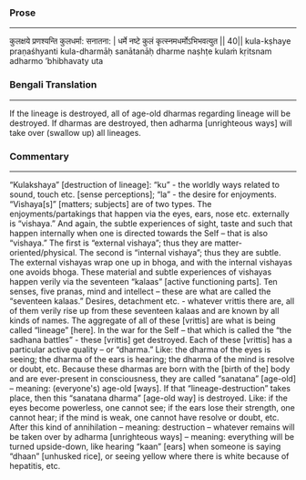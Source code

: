 ### Prose 
 --- 
कुलक्षये प्रणश्यन्ति कुलधर्मा: सनातना: |
धर्मे नष्टे कुलं कृत्स्नमधर्मोऽभिभवत्युत || 40||
kula-kṣhaye praṇaśhyanti kula-dharmāḥ sanātanāḥ
dharme naṣhṭe kulaṁ kṛitsnam adharmo ’bhibhavaty uta

### Bengali Translation 
 --- 
If the lineage is destroyed, all of age-old dharmas regarding lineage will be destroyed. If dharmas are destroyed, then adharma [unrighteous ways] will take over (swallow up) all lineages.

### Commentary 
 --- 
“Kulakshaya” [destruction of lineage]: “ku” - the worldly ways related to sound, touch etc. [sense perceptions]; “la” - the desire for enjoyments. “Vishaya[s]” [matters; subjects] are of two types. The enjoyments/partakings that happen via the eyes, ears, nose etc. externally is “vishaya.” And again, the subtle experiences of sight, taste and such that happen internally when one is directed towards the Self – that is also “vishaya.” The first is “external vishaya”; thus they are matter-oriented/physical. The second is “internal vishaya”; thus they are subtle. The external vishayas wrap one up in bhoga, and with the internal vishayas one avoids bhoga. These material and subtle experiences of vishayas happen verily via the seventeen “kalaas” [active functioning parts]. Ten senses, five pranas, mind and intellect – these are what are called the “seventeen kalaas.” Desires, detachment etc. - whatever vrittis there are, all of them verily rise up from these seventeen kalaas and are known by all kinds of names. The aggregate of all of these [vrittis] are what is being called “lineage” [here]. In the war for the Self – that which is called the “the sadhana battles” - these [vrittis] get destroyed. Each of these [vrittis] has a particular active quality – or “dharma.” Like: the dharma of the eyes is seeing; the dharma of the ears is hearing; the dharma of the mind is resolve or doubt, etc. Because these dharmas are born with the [birth of the] body and are ever-present in consciousness, they are called “sanatana” [age-old] – meaning: (everyone's) age-old [ways]. If that “lineage-destruction” takes place, then this “sanatana dharma” [age-old way] is destroyed. Like: if the eyes become powerless, one cannot see; if the ears lose their strength, one cannot hear; if the mind is weak, one cannot have resolve or doubt, etc. After this kind of annihilation – meaning: destruction – whatever remains will be taken over by adharma [unrighteous ways] – meaning: everything will be turned upside-down, like hearing “kaan” [ears] when someone is saying “dhaan” [unhusked rice], or seeing yellow where there is white because of hepatitis, etc.